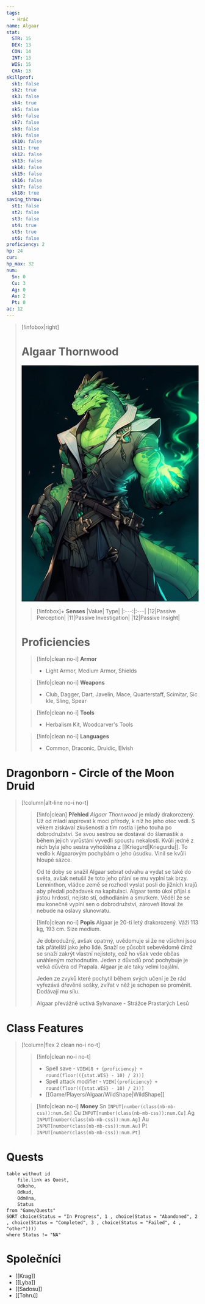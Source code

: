 ```yaml
---
tags:
  - Hráč
name: Algaar
stat:
  STR: 15
  DEX: 13
  CON: 14
  INT: 13
  WIS: 15
  CHA: 13
skillprof:
  sk1: false
  sk2: true
  sk3: false
  sk4: true
  sk5: false
  sk6: false
  sk7: false
  sk8: false
  sk9: false
  sk10: false
  sk11: true
  sk12: false
  sk13: false
  sk14: false
  sk15: false
  sk16: false
  sk17: false
  sk18: true
saving_throw:
  st1: false
  st2: false
  st3: false
  st4: true
  st5: true
  st6: false
proficiency: 2
hp: 24
cur: 
hp_max: 32
num:
  Sn: 0
  Cu: 3
  Ag: 0
  Au: 2
  Pt: 0
ac: 12
---
```

> [!infobox|right] 
> # Algaar Thornwood
> ![](https://raw.githubusercontent.com/JakPik/DND_C2/refs/heads/Images/DND_c2/Images/Algaar.png)
>
> > [!infobox]+ **Senses**
> > |Value| Type|
> > |:---:|:---|
> > |12|Passive Perception|
> > |11|Passive Investigation|
> > |12|Passive Insight|
> 
> # Proficiencies
> > [!info|clean no-i] **Armor**
> > - Light Armor, Medium Armor, Shields
> 
> > [!info|clean no-i] **Weapons**
> > - Club, Dagger, Dart, Javelin, Mace, Quarterstaff, Scimitar, Sickle, Sling, Spear
>
> > [!info|clean no-i] **Tools**
> > - Herbalism Kit, Woodcarver's Tools
>
> > [!info|clean no-i] **Languages**
> > - Common, Draconic, Druidic, Elvish
> 

# Dragonborn - Circle of the Moon Druid
> [!column|alt-line no-i no-t]
> > [!info|clean] **Přehled**
> > *Algaar Thornwood* je mladý drakorozený. Už od mladí aspirovat k moci přírody, k níž ho jeho otec vedl. S věkem získával zkušenosti a tím rostla i jeho touha po dobrodružství. Se svou sestrou se dostával do šlamastik a během jejich vyrůstání vyvedli spoustu nekalostí. Kvůli jedné z nich byla jeho sestra vyhoštěna z [[Kriegurd|Kriegurdu]]. To vedlo k Algaarovým pochybám o jeho úsudku. Vinil se kvůli hloupé sázce.
> > 
> > Od té doby se snažil Algaar sebrat odvahu a vydat se také do světa, avšak netušil že toto jeho přání se mu vyplní tak brzy. Lenninthon, vládce země se rozhodl vyslat posli do jižních krajů aby předali požadavek na kapitulaci. Algaar tento úkol přijal s jistou hrdostí, nejisto stí, odhodláním a smutkem. Věděl že se mu konečně vyplní sen o dobrodružství, zároveň litoval že nebude na oslavy slunovratu.
>
> > [!info|clean no-i] **Popis**
> > Algaar je 20-ti letý drakorozený. Váží 113 kg, 193 cm. Size medium.
> > 
> > Je dobrodužný, avšak opatrný, uvědomuje si že ne všichni jsou tak přátelští jako jeho lidé. Snaží se působit sebevědomě čímž se snaží zakrýt vlastní nejistoty, což ho však vede občas unáhleným rozhodnutím. Jeden z důvodů proč pochybuje je velká důvěra od Prapala. Algaar je ale taky velmi loajální.
> > 
> > Jeden ze zvyků které pochytil během svých učení je že rád vyřezává dřevěné sošky, zvířat v něž je schopen se proměnit. Dodávají mu sílu.
> > 
> > Algaar převážně uctívá Sylvanaxe - Strážce Prastarých Lesů

# Class Features
>[!column|flex 2 clean no-i no-t]
>> [!info|clean no-i no-t]  
>>- Spell save - `VIEW[8 + {proficiency} + round(floor(({stat.WIS} - 10) / 2))]`
>>- Spell attack modifier - `VIEW[{proficiency} + round(floor(({stat.WIS} - 10) / 2))]`
>>- [[Game/Players/Algaar/WildShape|WildShape]]
>
>> [!info|clean no-i] **Money**
>> Sn `INPUT[number(class(nb-mb-css)):num.Sn]`
>> Cu `INPUT[number(class(nb-mb-css)):num.Cu]`
>> Ag `INPUT[number(class(nb-mb-css)):num.Ag]`
>> Au `INPUT[number(class(nb-mb-css)):num.Au]`
>> Pt `INPUT[number(class(nb-mb-css)):num.Pt]`

# Quests
```dataview
table without id
	file.link as Quest,
	Odkoho,
	Odkud,
	Odměna,
	Status
from "Game/Quests"
SORT choice(Status = "In Progress", 1 , choice(Status = "Abandoned", 2 , choice(Status = "Completed", 3 , choice(Status = "Failed", 4 , "other"))))
where Status != "NA"
```

# Společníci
- [[Krag]]
- [[Lyba]]
- [[Sadosu]]
- [[Tohru]]
